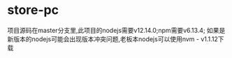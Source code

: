 # store-pc
项目源码在master分支里,此项目的nodejs需要v12.14.0;npm需要v6.13.4; 如果是新版本的nodejs可能会出现版本冲突问题,老板本nodejs可以使用nvm - v1.1.12下载
